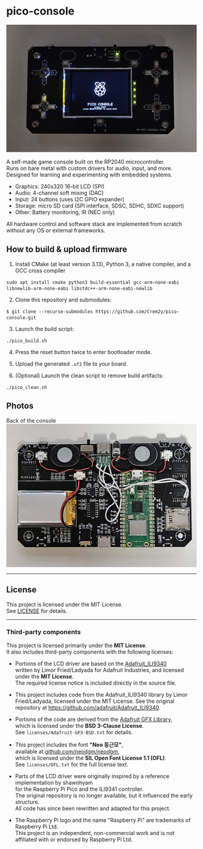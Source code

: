 # pico-console

![Front view](doc/front.jpg)

A self-made game console built on the RP2040 microcontroller.  
Runs on bare metal with custom drivers for audio, input, and more.  
Designed for learning and experimenting with embedded systems.

- Graphics: 240x320 16-bit LCD (SPI)
- Audio: 4-channel soft mixing (DAC)
- Input: 24 buttons (uses I2C GPIO expander)
- Storage: micro SD card (SPI interface, SDSC, SDHC, SDXC support)
- Other: Battery monitoring, IR (NEC only)

All hardware control and software stack are implemented from scratch without any OS or external frameworks.

## How to build & upload firmware

1. Install CMake (at least version 3.13), Python 3, a native compiler, and a GCC cross compiler
```
sudo apt install cmake python3 build-essential gcc-arm-none-eabi libnewlib-arm-none-eabi libstdc++-arm-none-eabi-newlib
```
2. Clone this repository and submodules:
```
$ git clone --recurse-submodules https://github.com/Crem2y/pico-console.git
```
3. Launch the build script:
```
./pico_build.sh
```
4. Press the reset button twice to enter bootloader mode.

5. Upload the generated `.uf2` file to your board.

6. (Optional) Launch the clean script to remove build artifacts:
```
./pico_clean.sh
```

## Photos

Back of the console
![Back view](doc/back.jpg)

---

## License

This project is licensed under the MIT License.  
See [LICENSE](./LICENSE) for details.

---

### Third-party components

This project is licensed primarily under the **MIT License**.  
It also includes third-party components with the following licenses:

- Portions of the LCD driver are based on the [Adafruit_ILI9340](https://github.com/adafruit/Adafruit_ILI9340)  
  written by Limor Fried/Ladyada for Adafruit Industries, and licensed under the **MIT License**.  
  The required license notice is included directly in the source file.

- This project includes code from the Adafruit_ILI9340 library by Limor Fried/Ladyada, licensed under the MIT License. See the original repository at 
  https://github.com/adafruit/Adafruit_ILI9340.

- Portions of the code are derived from the [Adafruit GFX Library](https://github.com/adafruit/Adafruit-GFX-Library),  
  which is licensed under the **BSD 3-Clause License**.  
  See `licenses/Adafruit-GFX-BSD.txt` for details.

- This project includes the font **"Neo 둥근모"**,  
  available at [github.com/neodgm/neodgm](https://github.com/neodgm/neodgm),  
  which is licensed under the **SIL Open Font License 1.1 (OFL)**.  
  See `licenses/OFL.txt` for the full license text.

- Parts of the LCD driver were originally inspired by a reference implementation by shawnhyam  
  for the Raspberry Pi Pico and the ILI9341 controller.  
  The original repository is no longer available, but it influenced the early structure.  
  All code has since been rewritten and adapted for this project.

- The Raspberry Pi logo and the name "Raspberry Pi" are trademarks of Raspberry Pi Ltd.  
  This project is an independent, non-commercial work and is not affiliated with or endorsed by Raspberry Pi Ltd.
